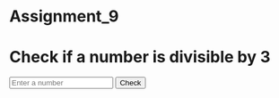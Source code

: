 # Assignment_9

<html>
  <head>
    <title>Check if a number is divisible by 3</title>
  </head>
  <body>
    <h1>Check if a number is divisible by 3</h1>
    <input type="text" id="numberInput" placeholder="Enter a number">
    <button id="checkButton">Check</button>
    <p id="result"></p>
    <script>
      const checkButton = document.getElementById("checkButton");
      const numberInput = document.getElementById("numberInput");
      const result = document.getElementById("result");

      checkButton.addEventListener("click", function() {
        const number = parseInt(numberInput.value);
        if (number % 3 === 0) {
          result.innerText = "The number is divisible by 3.";
        } else {
          result.innerText = "The number is not divisible by 3.";
        }
      });
    </script>
  </body>
</html>
